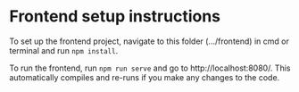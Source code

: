 # Frontend setup instructions

To set up the frontend project, navigate to this folder (.../frontend) in cmd or terminal and run `npm install`.

To run the frontend, run `npm run serve` and go to http://localhost:8080/. This automatically compiles and re-runs if you make any changes to the code.

<!--
### Compiles and minifies for production
```
npm run build
```
-->